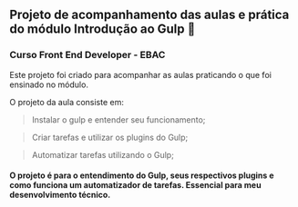 ## Projeto de acompanhamento das aulas e prática do módulo Introdução ao Gulp 🥤
### Curso Front End Developer - EBAC 

Este projeto foi criado para acompanhar as aulas praticando o que foi ensinado no módulo.

O projeto da aula consiste em:

> Instalar o gulp e entender seu funcionamento;

> Criar tarefas e utilizar os plugins do Gulp;

> Automatizar tarefas utilizando o Gulp;

#### O projeto é para o entendimento do Gulp, seus respectivos plugins e como funciona um automatizador de tarefas. Essencial para meu desenvolvimento técnico.